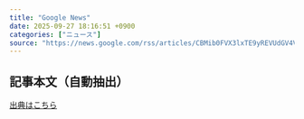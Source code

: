 ```yaml
---
title: "Google News"
date: 2025-09-27 18:16:51 +0900
categories: ["ニュース"]
source: "https://news.google.com/rss/articles/CBMib0FVX3lxTE9yREVUdGV4VTlaMExPb0RaZEpHYnhDM0JITzloaVd2eC1uWURDR0w0Z0hIMUxQeEk2ZUV3SUpnd3FrNDBzdzc2Q3J5aUgySTRLTGExbnRUR1BTdGk0X21HTG92TXQ5T3FMdFMzSjcxNA?oc=5"
---
```


## 記事本文（自動抽出）
<body class="y0K44d EA71Tc" id="readabilityBody"></body>

[出典はこちら](https://news.google.com/rss/articles/CBMib0FVX3lxTE9yREVUdGV4VTlaMExPb0RaZEpHYnhDM0JITzloaVd2eC1uWURDR0w0Z0hIMUxQeEk2ZUV3SUpnd3FrNDBzdzc2Q3J5aUgySTRLTGExbnRUR1BTdGk0X21HTG92TXQ5T3FMdFMzSjcxNA?oc=5)
